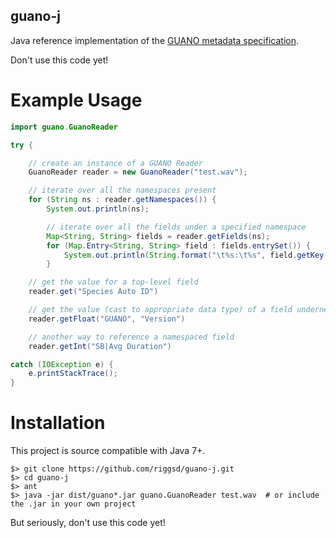 guano-j
-------

Java reference implementation of the [GUANO metadata specification](https://github.com/riggsd/guano-py/blob/master/doc/guano_specification.md).

Don't use this code yet!


Example Usage
=============

```java
import guano.GuanoReader

try {

    // create an instance of a GUANO Reader
    GuanoReader reader = new GuanoReader("test.wav");

    // iterate over all the namespaces present
    for (String ns : reader.getNamespaces()) {
        System.out.println(ns);

        // iterate over all the fields under a specified namespace
        Map<String, String> fields = reader.getFields(ns);
        for (Map.Entry<String, String> field : fields.entrySet()) {
            System.out.println(String.format("\t%s:\t%s", field.getKey(), field.getValue()));
        }

    // get the value for a top-level field
    reader.get("Species Auto ID")

    // get the value (cast to appropriate data type) of a field underneath a namespace
    reader.getFloat("GUANO", "Version")

    // another way to reference a namespaced field
    reader.getInt("SB|Avg Duration")

catch (IOException e) {
    e.printStackTrace();
}
```

Installation
============

This project is source compatible with Java 7+.

    $> git clone https://github.com/riggsd/guano-j.git
    $> cd guano-j
    $> ant
    $> java -jar dist/guano*.jar guano.GuanoReader test.wav  # or include the .jar in your own project

But seriously, don't use this code yet!
